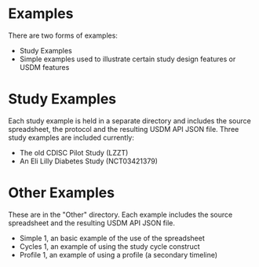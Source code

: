 # Examples

There are two forms of examples:

- Study Examples
- Simple examples used to illustrate certain study design features or USDM features

# Study Examples

Each study example is held in a separate directory and includes the source spreadsheet, the protocol and the resulting USDM API JSON file. Three study examples are included currently:

- The old CDISC Pilot Study (LZZT)
- An Eli Lilly Diabetes Study (NCT03421379)

# Other Examples

These are in the "Other" directory. Each example includes the source spreadsheet and the resulting USDM API JSON file. 

- Simple 1, an basic example of the use of the spreadsheet
- Cycles 1, an example of using the study cycle construct
- Profile 1, an example of using a profile (a secondary timeline)
